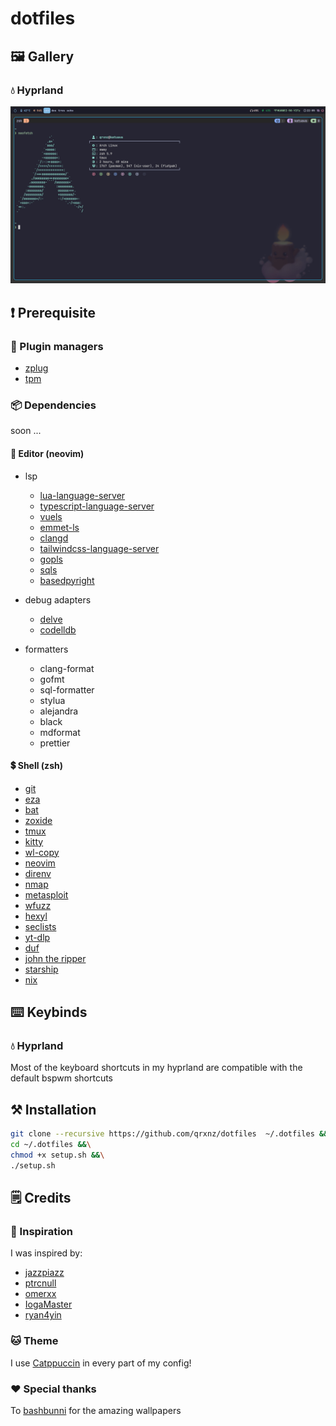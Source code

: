 # dotfiles

## 🖼️ Gallery

### 💧 Hyprland
![screenshot](./.github/assets/img/screenshot.jpg)

## ❗ Prerequisite

### 🔌 Plugin managers
- [zplug](https://github.com/zplug/zplug)
- [tpm](https://github.com/tmux-plugins/tpm)

### 📦 Dependencies

soon ...

#### 📝 Editor (neovim)
- lsp
  - [lua-language-server](https://github.com/neovim/nvim-lspconfig/blob/master/doc/configs.md#lua_ls)
  - [typescript-language-server](https://github.com/neovim/nvim-lspconfig/blob/master/doc/configs.md#ts_ls)
  - [vuels](https://github.com/neovim/nvim-lspconfig/blob/master/doc/configs.md#vuels)
  - [emmet-ls](https://github.com/aca/emmet-ls)
  - [clangd](https://github.com/neovim/nvim-lspconfig/blob/master/doc/configs.md#clangd)
  - [tailwindcss-language-server](https://github.com/neovim/nvim-lspconfig/blob/master/doc/configs.md#tailwindcss)
  - [gopls](https://github.com/neovim/nvim-lspconfig/blob/master/doc/configs.md#gopls)
  - [sqls](https://github.com/neovim/nvim-lspconfig/blob/master/doc/configs.md#sqls)
  - [basedpyright](https://github.com/neovim/nvim-lspconfig/blob/master/doc/configs.md#basedpyright)

- debug adapters
  - [delve](https://github.com/mfussenegger/nvim-dap/wiki/Debug-Adapter-installation#go-using-delve-directly)
  - [codelldb](https://github.com/mfussenegger/nvim-dap/wiki/C-C---Rust-(via--codelldb))

- formatters
  - clang-format
  - gofmt
  - sql-formatter
  - stylua
  - alejandra
  - black
  - mdformat
  - prettier

#### 💲 Shell (zsh)
- [git](https://git-scm.com/)
- [eza](https://github.com/eza-community/eza)
- [bat](https://github.com/sharkdp/bat)
- [zoxide](https://github.com/ajeetdsouza/zoxide)
- [tmux](https://github.com/tmux/tmux)
- [kitty](https://sw.kovidgoyal.net/kitty/)
- [wl-copy](https://github.com/bugaevc/wl-clipboard)
- [neovim](https://github.com/neovim)
- [direnv](https://direnv.net/)
- [nmap](https://nmap.org/)
- [metasploit](https://www.metasploit.com/)
- [wfuzz](https://github.com/xmendez/wfuzz)
- [hexyl](https://github.com/sharkdp/hexyl)
- [seclists](https://github.com/danielmiessler/SecLists)
- [yt-dlp](https://github.com/yt-dlp/yt-dlp)
- [duf](https://github.com/muesli/duf)
- [john the ripper](https://www.openwall.com/john/)
- [starship](https://starship.rs/)
- [nix](https://nixos.org/download/)

## ⌨️ Keybinds

### 💧 Hyprland
Most of the keyboard shortcuts in my hyprland are compatible with the default bspwm shortcuts

## ⚒️ Installation
```sh
git clone --recursive https://github.com/qrxnz/dotfiles  ~/.dotfiles &&\
cd ~/.dotfiles &&\
chmod +x setup.sh &&\
./setup.sh
```
## 🗒️ Credits

### 🎨 Inspiration

I was inspired by:
- [jazzpiazz](https://github.com/jazzpizazz/zsh-aliases)
- [ptrcnull](https://github.com/ptrcnull/dotfiles)
- [omerxx](https://github.com/omerxx/dotfiles)
- [IogaMaster](https://github.com/IogaMaster/neovim)
- [ryan4yin](https://github.com/ryan4yin/nix-config)

### 🐱 Theme
I use [Catppuccin](https://catppuccin.com/) in every part of my config!

### ❤️ Special thanks
To [bashbunni](https://github.com/bashbunni/wallpapers) for the amazing wallpapers
